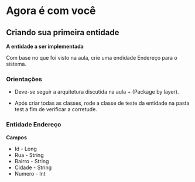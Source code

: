 # Agora é com você

## Criando sua primeira entidade


**A entidade a ser implementada**

Com base no que foi visto na aula, crie uma endidade Endereço para o sistema.


### Orientações

- Deve-se seguir a arquitetura discutida na aula + (Package by layer).


- Após criar todas as classes, rode a classe de teste da entidade na pasta test a fim de verificar a corretude.


### Entidade Endereço

**Campos**
- Id - Long
- Rua - String
- Bairro - String
- Cidade - String
- Numero - Int

